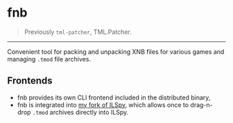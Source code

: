 # fnb

> Previously `tml-patcher`, TML.Patcher.

---

Convenient tool for packing and unpacking XNB files for various games and managing `.tmod` file archives.

## Frontends

- fnb provides its own CLI frontend included in the distributed binary,
- fnb is integrated into [my fork of ILSpy](https://github.com/steviegt6/ILSpy), which allows once to drag-n-drop `.tmod` archives directly into ILSpy.
